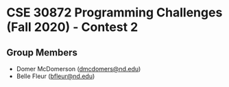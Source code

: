 # CSE 30872 Programming Challenges (Fall 2020) - Contest 2

## Group Members

- Domer McDomerson (dmcdomers@nd.edu) 
- Belle Fleur (bfleur@nd.edu) 
